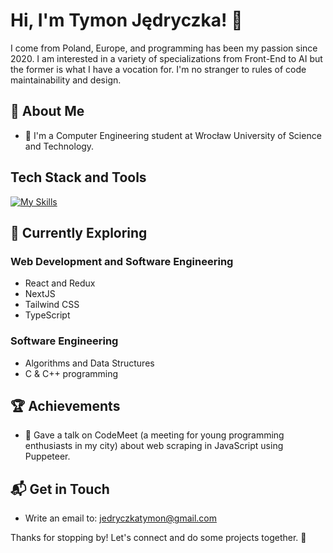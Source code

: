 # Hi, I'm Tymon Jędryczka! 👋

I come from Poland, Europe, and programming has been my passion since 2020. I am interested in a variety of specializations from Front-End to AI but the former is what I have a vocation for. I'm no stranger to rules of code maintainability and design.

## 🚀 About Me

- 🔭 I'm a Computer Engineering student at Wrocław University of Science and Technology.

## Tech Stack and Tools
[![My Skills](https://skillicons.dev/icons?i=html,css,scss,js,ts,react,nextjs,nodejs,python,git,github,vscode,figma)](https://skillicons.dev)

## 🌱 Currently Exploring

### Web Development and Software Engineering
  - React and Redux
  - NextJS
  - Tailwind CSS
  - TypeScript

### Software Engineering
  - Algorithms and Data Structures
  - C & C++ programming

 ## 🏆 Achievements

- 🎤 Gave a talk on CodeMeet (a meeting for young programming enthusiasts in my city) about web scraping in JavaScript using Puppeteer.

## 📬 Get in Touch

- Write an email to: jedryczkatymon@gmail.com

Thanks for stopping by! Let's connect and do some projects together. 🚀
